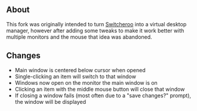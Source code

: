 About
-----

This fork was originally intended to turn [Switcheroo](https://github.com/kvakulo/Switcheroo) into a virtual desktop manager, however after adding some tweaks to make it work better with multiple monitors and the mouse that idea was abandoned. 

Changes
-----

- Main window is centered below cursor when opened
- Single-clicking an item will switch to that window
- Windows now open on the monitor the main window is on
- Clicking an item with the middle mouse button will close that window
- If closing a window fails (most often due to a "save changes?" prompt), the window will be displayed
